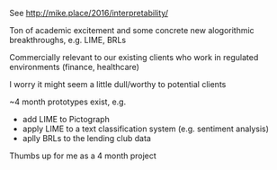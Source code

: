 See http://mike.place/2016/interpretability/

Ton of academic excitement and some concrete new alogorithmic breakthroughs, e.g. LIME, BRLs

Commercially relevant to our existing clients who work in regulated
environments (finance, healthcare)

I worry it might seem a little dull/worthy to potential clients

~4 month prototypes exist, e.g.
 - add LIME to Pictograph
 - apply LIME to a text classification system (e.g. sentiment analysis)
 - aplly BRLs to the lending club data

Thumbs up for me as a 4 month project
